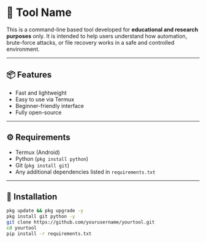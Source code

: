 # 🔧 Tool Name

This is a command-line based tool developed for **educational and research purposes** only. It is intended to help users understand how automation, brute-force attacks, or file recovery works in a safe and controlled environment.

---

## 📦 Features

- Fast and lightweight
- Easy to use via Termux
- Beginner-friendly interface
- Fully open-source

---

## ⚙️ Requirements

- Termux (Android)
- Python (`pkg install python`)
- Git (`pkg install git`)
- Any additional dependencies listed in `requirements.txt`

---

## 🚀 Installation

```bash
pkg update && pkg upgrade -y
pkg install git python -y
git clone https://github.com/yourusername/yourtool.git
cd yourtool
pip install -r requirements.txt
